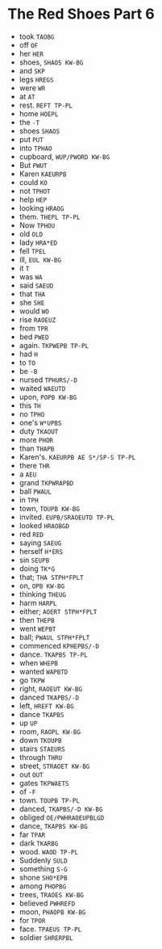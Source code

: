 # The Red Shoes Part 6

* took `TAOBG`
* off `OF`
* her `HER`
* shoes, `SHAOS KW-BG`
* and `SKP`
* legs `HREGS`
* were `WR`
* at `AT`
* rest. `REFT TP-PL`
* home `HOEPL`
* the `-T`
* shoes `SHAOS`
* put `PUT`
* into `TPHAO`
* cupboard, `WUP/PWORD KW-BG`
* But `PWUT`
* Karen `KAEURPB`
* could `KO`
* not `TPHOT`
* help `HEP`
* looking `HRAOG`
* them. `THEPL TP-PL`
* Now `TPHOU`
* old `OLD`
* lady `HRA*ED`
* fell `TPEL`
* ill, `EUL KW-BG`
* it `T`
* was `WA`
* said `SAEUD`
* that `THA`
* she `SHE`
* would `WO`
* rise `RAOEUZ`
* from `TPR`
* bed `PWED`
* again. `TKPWEPB TP-PL`
* had `H`
* to `TO`
* be `-B`
* nursed `TPHURS/-D`
* waited `WAEUTD`
* upon, `POPB KW-BG`
* this `TH`
* no `TPHO`
* one's `W*UPBS`
* duty `TKAOUT`
* more `PHOR`
* than `THAPB`
* Karen's. `KAEURPB AE S*/SP-S TP-PL`
* there `THR`
* a `AEU`
* grand `TKPWRAPBD`
* ball `PWAUL`
* in `TPH`
* town, `TOUPB KW-BG`
* invited. `EUPB/SRAOEUTD TP-PL`
* looked `HRAOBGD`
* red `RED`
* saying `SAEUG`
* herself `H*ERS`
* sin `SEUPB`
* doing `TK*G`
* that; `THA STPH*FPLT`
* on, `OPB KW-BG`
* thinking `THEUG`
* harm `HARPL`
* either; `AOERT STPH*FPLT`
* then `THEPB`
* went `WEPBT`
* ball; `PWAUL STPH*FPLT`
* commenced `KPHEPBS/-D`
* dance. `TKAPBS TP-PL`
* when `WHEPB`
* wanted `WAPBTD`
* go `TKPW`
* right, `RAOEUT KW-BG`
* danced `TKAPBS/-D`
* left, `HREFT KW-BG`
* dance `TKAPBS`
* up `UP`
* room, `RAOPL KW-BG`
* down `TKOUPB`
* stairs `STAEURS`
* through `THRU`
* street, `STRAOET KW-BG`
* out `OUT`
* gates `TKPWAETS`
* of `-F`
* town. `TOUPB TP-PL`
* danced, `TKAPBS/-D KW-BG`
* obliged `OE/PWHRAOEUPBLGD`
* dance, `TKAPBS KW-BG`
* far `TPAR`
* dark `TKARBG`
* wood. `WAOD TP-PL`
* Suddenly `SULD`
* something `S-G`
* shone `SHO*EPB`
* among `PHOPBG`
* trees, `TRAOES KW-BG`
* believed `PWHREFD`
* moon, `PHAOPB KW-BG`
* for `TPOR`
* face. `TPAEUS TP-PL`
* soldier `SHRERPBL`
